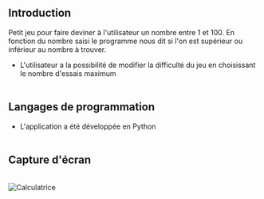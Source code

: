 ## Introduction
Petit jeu pour faire deviner à l'utilisateur un nombre entre 1 et 100. En fonction du nombre saisi le programme nous dit si l'on est supérieur ou inférieur au nombre à trouver.

- L'utilisateur a la possibilité de modifier la difficulté du jeu en choisissant le nombre d'essais maximum</br></br>

##  Langages de programmation
- L'application a été développée en Python</br></br>

## Capture d'écran
</br><img src="https://i.imgur.com/ZR82l0h.jpeg" alt="Calculatrice"/>
